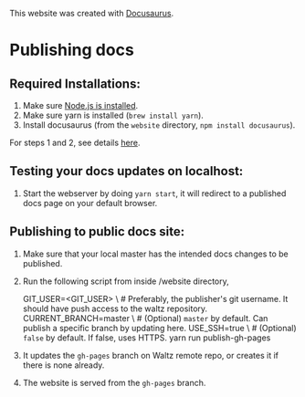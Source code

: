 This website was created with [Docusaurus](https://docusaurus.io/).

# Publishing docs

## Required Installations:
1. Make sure [Node.js is installed](https://nodejs.org/en/download/).
2. Make sure yarn is installed (`brew install yarn`).
3. Install docusaurus (from the `website` directory, `npm install docusaurus`).

For steps 1 and 2, see details [here](https://docusaurus.io/docs/en/installation).

## Testing your docs updates on localhost:
1. Start the webserver by doing `yarn start`, it will redirect to a published docs page on your default browser.

## Publishing to public docs site:
1. Make sure that your local master has the intended docs changes to be published.
2. Run the following script from inside /website directory,

    GIT_USER=<GIT_USER> \ # Preferably, the publisher's git username. It should have push access to the waltz repository.
      CURRENT_BRANCH=master \ # (Optional) `master` by default. Can publish a specific branch by updating here.
      USE_SSH=true \ # (Optional) `false` by default. If false, uses HTTPS.
      yarn run publish-gh-pages

3. It updates the `gh-pages` branch on Waltz remote repo, or creates it if there is none already.
4. The website is served from the `gh-pages` branch.